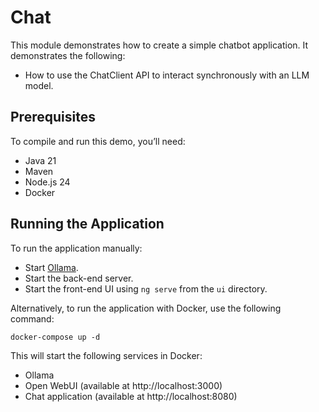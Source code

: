 # Chat

This module demonstrates how to create a simple chatbot application.
It demonstrates the following:

- How to use the ChatClient API to interact synchronously with an LLM model.

## Prerequisites

To compile and run this demo, you’ll need:

- Java 21
- Maven
- Node.js 24
- Docker

## Running the Application

To run the application manually:

- Start [Ollama](https://ollama.com/).
- Start the back-end server.
- Start the front-end UI using `ng serve` from the `ui` directory.

Alternatively, to run the application with Docker, use the following command:

```console
docker-compose up -d
```

This will start the following services in Docker:

- Ollama
- Open WebUI (available at http://localhost:3000)
- Chat application (available at http://localhost:8080)
